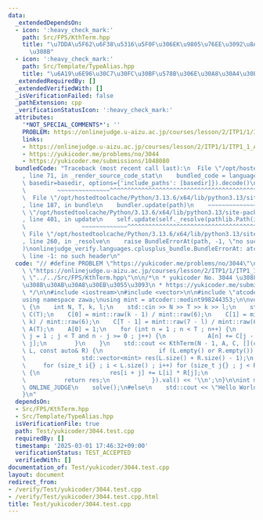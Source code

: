 ```yaml
---
data:
  _extendedDependsOn:
  - icon: ':heavy_check_mark:'
    path: Src/FPS/KthTerm.hpp
    title: "\u7DDA\u5F62\u6F38\u5316\u5F0F\u306EK\u9805\u76EE\u3092\u8A08\u7B97\u3059\
      \u308B"
  - icon: ':heavy_check_mark:'
    path: Src/Template/TypeAlias.hpp
    title: "\u6A19\u6E96\u30C7\u30FC\u30BF\u578B\u306E\u30A8\u30A4\u30EA\u30A2\u30B9"
  _extendedRequiredBy: []
  _extendedVerifiedWith: []
  _isVerificationFailed: false
  _pathExtension: cpp
  _verificationStatusIcon: ':heavy_check_mark:'
  attributes:
    '*NOT_SPECIAL_COMMENTS*': ''
    PROBLEM: https://onlinejudge.u-aizu.ac.jp/courses/lesson/2/ITP1/1/ITP1_1_A
    links:
    - https://onlinejudge.u-aizu.ac.jp/courses/lesson/2/ITP1/1/ITP1_1_A
    - https://yukicoder.me/problems/no/3044
    - https://yukicoder.me/submissions/1048080
  bundledCode: "Traceback (most recent call last):\n  File \"/opt/hostedtoolcache/Python/3.13.6/x64/lib/python3.13/site-packages/onlinejudge_verify/documentation/build.py\"\
    , line 71, in _render_source_code_stat\n    bundled_code = language.bundle(stat.path,\
    \ basedir=basedir, options={'include_paths': [basedir]}).decode()\n          \
    \         ~~~~~~~~~~~~~~~^^^^^^^^^^^^^^^^^^^^^^^^^^^^^^^^^^^^^^^^^^^^^^^^^^^^^^^^^^^^^^^^^^\n\
    \  File \"/opt/hostedtoolcache/Python/3.13.6/x64/lib/python3.13/site-packages/onlinejudge_verify/languages/cplusplus.py\"\
    , line 187, in bundle\n    bundler.update(path)\n    ~~~~~~~~~~~~~~^^^^^^\n  File\
    \ \"/opt/hostedtoolcache/Python/3.13.6/x64/lib/python3.13/site-packages/onlinejudge_verify/languages/cplusplus_bundle.py\"\
    , line 401, in update\n    self.update(self._resolve(pathlib.Path(included), included_from=path))\n\
    \                ~~~~~~~~~~~~~^^^^^^^^^^^^^^^^^^^^^^^^^^^^^^^^^^^^^^^^^^^^\n \
    \ File \"/opt/hostedtoolcache/Python/3.13.6/x64/lib/python3.13/site-packages/onlinejudge_verify/languages/cplusplus_bundle.py\"\
    , line 260, in _resolve\n    raise BundleErrorAt(path, -1, \"no such header\"\
    )\nonlinejudge_verify.languages.cplusplus_bundle.BundleErrorAt: atcoder/modint:\
    \ line -1: no such header\n"
  code: "// #define PROBLEM \"https://yukicoder.me/problems/no/3044\"\n#define PROBLEM\
    \ \"https://onlinejudge.u-aizu.ac.jp/courses/lesson/2/ITP1/1/ITP1_1_A\"\n\n#include\
    \ \"../../Src/FPS/KthTerm.hpp\"\n\n/*\n * yukicoder No. 3044 \u3088\u304F\u3042\
    \u308B\u30AB\u30A8\u30EB\u3055\u3093\n * https://yukicoder.me/submissions/1048080\n\
    \ */\n\n#include <iostream>\n#include <vector>\n\n#include \"atcoder/modint\"\n\
    using namespace zawa;\nusing mint = atcoder::modint998244353;\n\nvoid solve()\
    \ {\n    int N, T, k, l;\n    std::cin >> N >> T >> k >> l;\n    std::vector<mint>\
    \ C(T);\n    C[0] = mint::raw(k - 1) / mint::raw(6);\n    C[1] = mint::raw(l -\
    \ k) / mint::raw(6);\n    C[T - 1] = mint::raw(7 - l) / mint::raw(6);\n    std::vector<mint>\
    \ A(T);\n    A[0] = 1;\n    for (int n = 1 ; n < T ; n++) {\n        for (int\
    \ j = 1 ; j < T and n - j >= 0 ; j++) {\n            A[n] += C[j - 1] * A[n -\
    \ j];\n        }\n    }\n    std::cout << KthTerm(N - 1, A, C, [](const auto&\
    \ L, const auto& R) {\n                if (L.empty() or R.empty()) return std::vector<mint>{};\n\
    \                std::vector<mint> res(L.size() + R.size() - 1);\n           \
    \     for (size_t i{} ; i < L.size() ; i++) for (size_t j{} ; j < R.size() ; j++)\
    \ {\n                    res[i + j] += L[i] * R[j];\n                }\n     \
    \           return res;\n            }).val() << '\\n';\n}\n\nint main() {\n#ifdef\
    \ ONLINE_JUDGE\n    solve();\n#else\n    std::cout << \"Hello World\\n\";\n#endif\n\
    }\n"
  dependsOn:
  - Src/FPS/KthTerm.hpp
  - Src/Template/TypeAlias.hpp
  isVerificationFile: true
  path: Test/yukicoder/3044.test.cpp
  requiredBy: []
  timestamp: '2025-03-01 17:46:32+09:00'
  verificationStatus: TEST_ACCEPTED
  verifiedWith: []
documentation_of: Test/yukicoder/3044.test.cpp
layout: document
redirect_from:
- /verify/Test/yukicoder/3044.test.cpp
- /verify/Test/yukicoder/3044.test.cpp.html
title: Test/yukicoder/3044.test.cpp
---
```

